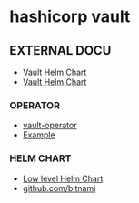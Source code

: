 hashicorp vault
===============

EXTERNAL DOCU
-------------

- [Vault Helm Chart](https://github.com/hashicorp/vault-helm)
- [Vault Helm Chart](https://developer.hashicorp.com/vault/docs/platform/k8s/helm)

### OPERATOR

- [vault-operator](https://github.com/bank-vaults/vault-operator)
- [Example](https://github.com/bank-vaults/vault-operator/blob/main/deploy/examples/cr-file.yaml)

### HELM CHART

- [Low level Helm Chart](https://developer.hashicorp.com/vault/tutorials/kubernetes/kubernetes-raft-deployment-guide)
- [github.com/bitnami](https://github.com/bitnami/charts/blob/main/bitnami/vault/README.md)